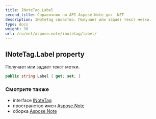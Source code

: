 ```yaml
---
title: INoteTag.Label
second_title: Справочник по API Aspose.Note для .NET
description: INoteTag свойство. Получает или задает текст метки.
type: docs
weight: 30
url: /ru/net/aspose.note/inotetag/label/
---
```

## INoteTag.Label property

Получает или задает текст метки.

```csharp
public string Label { get; set; }
```

### Смотрите также

* interface [INoteTag](../)
* пространство имен [Aspose.Note](../../inotetag/)
* сборка [Aspose.Note](../../../)


